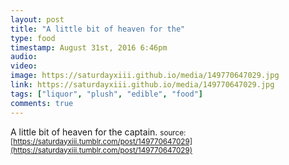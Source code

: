 ```yaml
---
layout: post
title: "A little bit of heaven for the"
type: food
timestamp: August 31st, 2016 6:46pm
audio: 
video: 
image: https://saturdayxiii.github.io/media/149770647029.jpg
link: https://saturdayxiii.github.io/media/149770647029.jpg
tags: ["liquor", "plush", "edible", "food"]
comments: true
---
```

A little bit of heaven for the captain.
<small>source: [https://saturdayxiii.tumblr.com/post/149770647029](https://saturdayxiii.tumblr.com/post/149770647029)</small>